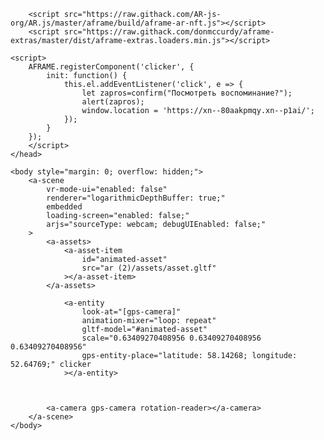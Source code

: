<!doctype html>
<html>
    <head>
        <title>GlazAR тест</title>
        <meta charset="utf-8" />
        <meta http-equiv="X-UA-Compatible" content="IE=edge" />
        <script src="https://aframe.io/releases/1.0.4/aframe.min.js"></script>
        
        <script src="https://raw.githack.com/AR-js-org/AR.js/master/aframe/build/aframe-ar-nft.js"></script>
        <script src="https://raw.githack.com/donmccurdy/aframe-extras/master/dist/aframe-extras.loaders.min.js"></script>
   
    <script>
        AFRAME.registerComponent('clicker', {
            init: function() {
                this.el.addEventListener('click', e => {
                    let zapros=confirm("Посмотреть воспоминание?");
                    alert(zapros);
                    window.location = 'https://xn--80aakpmqy.xn--p1ai/';
                });
            }
        });
        </script>
    </head>

    <body style="margin: 0; overflow: hidden;">
        <a-scene
            vr-mode-ui="enabled: false"
            renderer="logarithmicDepthBuffer: true;"
            embedded
            loading-screen="enabled: false;"
            arjs="sourceType: webcam; debugUIEnabled: false;"
        >
            <a-assets>
                <a-asset-item
                    id="animated-asset"
                    src="ar (2)/assets/asset.gltf"
                ></a-asset-item>
            </a-assets>

                <a-entity
                    look-at="[gps-camera]"
                    animation-mixer="loop: repeat"
                    gltf-model="#animated-asset"
                    scale="0.63409270408956 0.63409270408956 0.63409270408956"
                    gps-entity-place="latitude: 58.14268; longitude: 52.64769;" clicker
                ></a-entity>
            
                

            <a-camera gps-camera rotation-reader></a-camera>
        </a-scene>
    </body>
</html>

